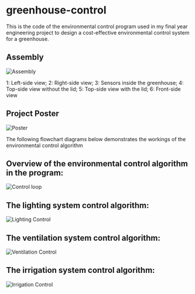 # greenhouse-control
This is the code of the environmental control program used in my final year engineering project to design a cost-effective environmental control system for a greenhouse.  

## Assembly  
![Assembly](https://github.com/DavieByte/greenhouse-control/blob/main/Assembly.png)  

1: Left-side view; 2: Right-side view; 3: Sensors inside the greenhouse; 4: Top-side view without the lid; 5: Top-side view with the lid; 6: Front-side view 

## Project Poster  

![Poster](https://github.com/DavieByte/greenhouse-control/blob/main/EEE4022S%202022%20POSTER%20MRXDAV015%20DM%20-%20Pead.jpg)

The following flowchart diagrams below demonstrates the workings of the environmental control algorithm

## Overview of the environmental control algorithm in the program:

![Control loop](https://github.com/DavieByte/greenhouse-control/blob/main/Environmental%20Control%20Loop.png)  

## The lighting system control algorithm:
![Lighting Control](https://github.com/DavieByte/greenhouse-control/blob/main/Light%20Control%20Algorithm.png)  

## The ventilation system control algorithm:
![Ventilation Control](https://github.com/DavieByte/greenhouse-control/blob/main/Ventiliation%20Control.png)  

## The irrigation system control algorithm:
![Irrigation Control](https://github.com/DavieByte/greenhouse-control/blob/main/Water%20Control%20Algorithm.png)
